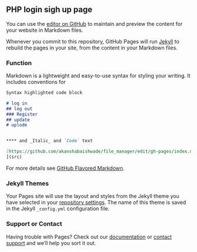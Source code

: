 ## PHP login sigh up page

You can use the [editor on GitHub](https://github.com/akanshabaishwade/file_manager/edit/gh-pages/index.md) to maintain and preview the content for your website in Markdown files.

Whenever you commit to this repository, GitHub Pages will run [Jekyll](https://jekyllrb.com/) to rebuild the pages in your site, from the content in your Markdown files.

### Function

Markdown is a lightweight and easy-to-use syntax for styling your writing. It includes conventions for

```markdown
Syntax highlighted code block

# log in
## log out
### Register
## update
# uplode


**** and _Italic_ and `Code` text

[https://github.com/akanshabaishwade/file_manager/edit/gh-pages/index.md](url) and ![![Screenshot (13)](https://user-images.githubusercontent.com/85228361/132124642-9e99094c-fe43-4c07-a547-5d6385573767.png)
](src)
```

For more details see [GitHub Flavored Markdown](https://guides.github.com/features/mastering-markdown/).

### Jekyll Themes

Your Pages site will use the layout and styles from the Jekyll theme you have selected in your [repository settings](https://github.com/akanshabaishwade/file_manager/settings/pages). The name of this theme is saved in the Jekyll `_config.yml` configuration file.

### Support or Contact

Having trouble with Pages? Check out our [documentation](https://docs.github.com/categories/github-pages-basics/) or [contact support](https://support.github.com/contact) and we’ll help you sort it out.
